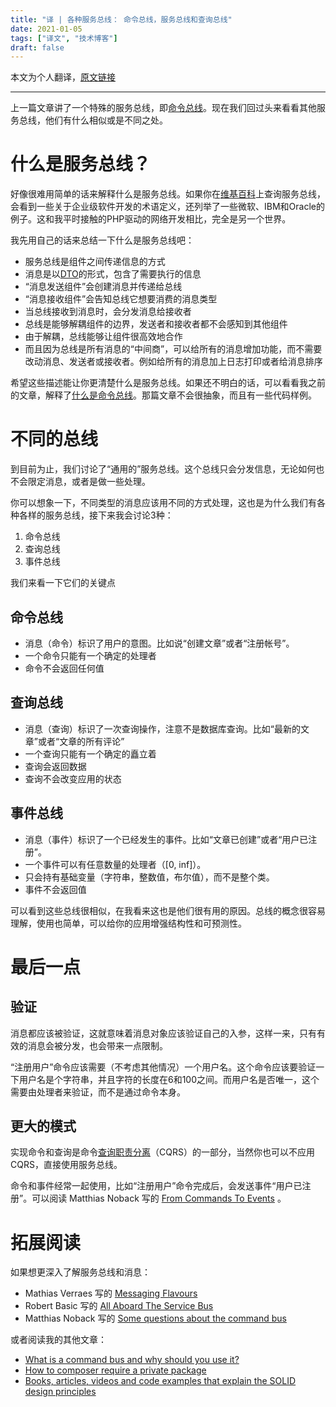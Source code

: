 ```yaml
---
title: "译 | 各种服务总线： 命令总线，服务总线和查询总线"
date: 2021-01-05
tags: ["译文", "技术博客"]
draft: false
---
```


本文为个人翻译，[原文链接](https://barryvanveen.nl/blog/59-different-kinds-of-service-bus-command-bus-service-bus-and-query-bus)

---

上一篇文章讲了一个特殊的服务总线，即[命令总线](https://barryvanveen.nl/blog/49-what-is-a-command-bus-and-why-should-you-use-it)。现在我们回过头来看看其他服务总线，他们有什么相似或是不同之处。

# 什么是服务总线？

好像很难用简单的话来解释什么是服务总线。如果你在[维基百科](https://en.wikipedia.org/wiki/Enterprise_service_bus)上查询服务总线，会看到一些关于企业级软件开发的术语定义，还列举了一些微软、IBM和Oracle的例子。这和我平时接触的PHP驱动的网络开发相比，完全是另一个世界。

我先用自己的话来总结一下什么是服务总线吧：
* 服务总线是组件之间传递信息的方式
* 消息是以[DTO](https://en.wikipedia.org/wiki/Data_transfer_object)的形式，包含了需要执行的信息
* “消息发送组件”会创建消息并传递给总线
* “消息接收组件”会告知总线它想要消费的消息类型
* 当总线接收到消息时，会分发消息给接收者
* 总线是能够解耦组件的边界，发送者和接收者都不会感知到其他组件
* 由于解耦，总线能够让组件很高效地合作
* 而且因为总线是所有消息的“中间商”，可以给所有的消息增加功能，而不需要改动消息、发送者或接收者。例如给所有的消息加上日志打印或者给消息排序

希望这些描述能让你更清楚什么是服务总线。如果还不明白的话，可以看看我之前的文章，解释了[什么是命令总线](https://barryvanveen.nl/blog/49-what-is-a-command-bus-and-why-should-you-use-it)。那篇文章不会很抽象，而且有一些代码样例。

# 不同的总线

到目前为止，我们讨论了“通用的”服务总线。这个总线只会分发信息，无论如何也不会限定消息，或者是做一些处理。

你可以想象一下，不同类型的消息应该用不同的方式处理，这也是为什么我们有各种各样的服务总线，接下来我会讨论3种：
1. 命令总线
2. 查询总线
3. 事件总线

我们来看一下它们的关键点

## 命令总线

* 消息（命令）标识了用户的意图。比如说“创建文章”或者“注册帐号”。
* 一个命令只能有一个确定的处理者
* 命令不会返回任何值
    
## 查询总线

* 消息（查询）标识了一次查询操作，注意不是数据库查询。比如“最新的文章”或者“文章的所有评论”
* 一个查询只能有一个确定的矗立着
* 查询会返回数据
* 查询不会改变应用的状态
    
## 事件总线
* 消息（事件）标识了一个已经发生的事件。比如“文章已创建”或者“用户已注册”。
* 一个事件可以有任意数量的处理者（[0, inf]）。
* 只会持有基础变量（字符串，整数值，布尔值），而不是整个类。
* 事件不会返回值

可以看到这些总线很相似，在我看来这也是他们很有用的原因。总线的概念很容易理解，使用也简单，可以给你的应用增强结构性和可预测性。

# 最后一点

## 验证

消息都应该被验证，这就意味着消息对象应该验证自己的入参，这样一来，只有有效的消息会被分发，也会带来一点限制。

“注册用户”命令应该需要（不考虑其他情况）一个用户名。这个命令应该要验证一下用户名是个字符串，并且字符的长度在6和100之间。而用户名是否唯一，这个需要由处理者来验证，而不是通过命令本身。

## 更大的模式

实现命令和查询是命令[查询职责分离](https://martinfowler.com/bliki/CQRS.html)（CQRS）的一部分，当然你也可以不应用CQRS，直接使用服务总线。

命令和事件经常一起使用，比如“注册用户”命令完成后，会发送事件“用户已注册”。可以阅读 Matthias Noback 写的 [From Commands To Events](https://matthiasnoback.nl/2015/01/from-commands-to-events/) 。

# 拓展阅读

如果想更深入了解服务总线和消息：

* Mathias Verraes 写的 [Messaging Flavours](http://verraes.net/2015/01/messaging-flavours/)
* Robert Basic 写的 [All Aboard The Service Bus](https://speakerdeck.com/robertbasic/all-aboard-the-service-bus-2/)
* Matthias Noback 写的 [Some questions about the command bus](https://matthiasnoback.nl/2015/01/some-questions-about-the-command-bus/)

或者阅读我的其他文章：

* [What is a command bus and why should you use it?](https://barryvanveen.nl/blog/49-what-is-a-command-bus-and-why-should-you-use-it)
* [How to composer require a private package](https://barryvanveen.nl/blog/55-installing-a-private-package-with-composer)
* [Books, articles, videos and code examples that explain the SOLID design principles](https://barryvanveen.nl/blog/51-8-resources-to-learn-about-solid-design-principles)
